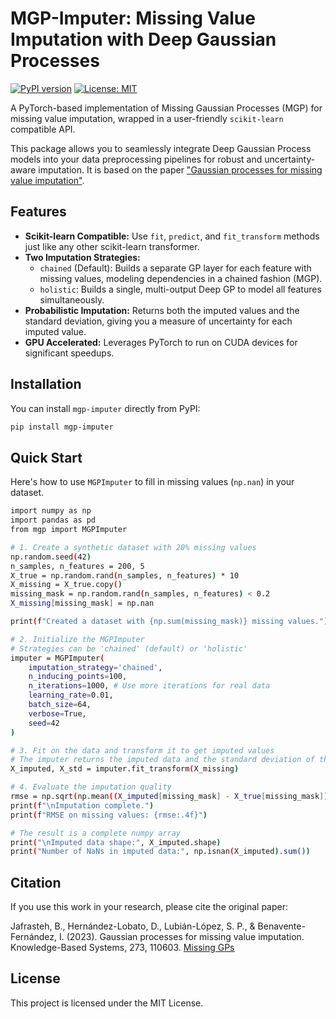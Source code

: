 # MGP-Imputer: Missing Value Imputation with Deep Gaussian Processes

[![PyPI version](https://badge.fury.io/py/mgp-imputer.svg)](https://badge.fury.io/py/mgp-imputer)
[![License: MIT](https://img.shields.io/badge/License-MIT-yellow.svg)](https://opensource.org/licenses/MIT)

A PyTorch-based implementation of Missing Gaussian Processes (MGP) for missing value imputation, wrapped in a user-friendly `scikit-learn` compatible API.

This package allows you to seamlessly integrate Deep Gaussian Process models into your data preprocessing pipelines for robust and uncertainty-aware imputation. It is based on the paper ["Gaussian processes for missing value imputation"](https://www.sciencedirect.com/science/article/pii/S0950705123003532).

## Features

- **Scikit-learn Compatible:** Use `fit`, `predict`, and `fit_transform` methods just like any other scikit-learn transformer.
- **Two Imputation Strategies:**
    - `chained` (Default): Builds a separate GP layer for each feature with missing values, modeling dependencies in a chained fashion (MGP).
    - `holistic`: Builds a single, multi-output Deep GP to model all features simultaneously.
- **Probabilistic Imputation:** Returns both the imputed values and the standard deviation, giving you a measure of uncertainty for each imputed value.
- **GPU Accelerated:** Leverages PyTorch to run on CUDA devices for significant speedups.

## Installation

You can install `mgp-imputer` directly from PyPI:

```bash
pip install mgp-imputer
```



## **Quick Start**
Here's how to use `MGPImputer` to fill in missing values (`np.nan`) in your dataset.
```bash
import numpy as np
import pandas as pd
from mgp import MGPImputer

# 1. Create a synthetic dataset with 20% missing values
np.random.seed(42)
n_samples, n_features = 200, 5
X_true = np.random.rand(n_samples, n_features) * 10
X_missing = X_true.copy()
missing_mask = np.random.rand(n_samples, n_features) < 0.2
X_missing[missing_mask] = np.nan

print(f"Created a dataset with {np.sum(missing_mask)} missing values.")

# 2. Initialize the MGPImputer
# Strategies can be 'chained' (default) or 'holistic'
imputer = MGPImputer(
    imputation_strategy='chained',
    n_inducing_points=100,
    n_iterations=1000, # Use more iterations for real data
    learning_rate=0.01,
    batch_size=64,
    verbose=True,
    seed=42
)

# 3. Fit on the data and transform it to get imputed values
# The imputer returns the imputed data and the standard deviation of the predictions
X_imputed, X_std = imputer.fit_transform(X_missing)

# 4. Evaluate the imputation quality
rmse = np.sqrt(np.mean((X_imputed[missing_mask] - X_true[missing_mask])**2))
print(f"\nImputation complete.")
print(f"RMSE on missing values: {rmse:.4f}")

# The result is a complete numpy array
print("\nImputed data shape:", X_imputed.shape)
print("Number of NaNs in imputed data:", np.isnan(X_imputed).sum())
```


## **Citation**
If you use this work in your research, please cite the original paper:

Jafrasteh, B., Hernández-Lobato, D., Lubián-López, S. P., & Benavente-Fernández, I. (2023). Gaussian processes for missing value imputation. Knowledge-Based Systems, 273, 110603.
[Missing GPs](https://www.sciencedirect.com/science/article/pii/S0950705123003532)



## License

This project is licensed under the MIT License.

